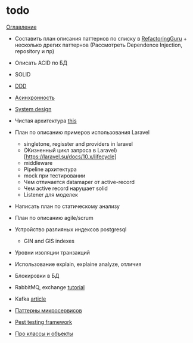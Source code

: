 todo
============
[Оглавление](../README.md)

- Составить план описания паттернов по списку в [RefactoringGuru](https://github.com/RefactoringGuru/design-patterns-php) + несколько дрегих паттернов (Рассмотреть Dependence Injection, repository и пр)
- Описать ACID по БД
- SOLID
- [DDD](https://habr.com/ru/companies/dododev/articles/489352/)
- [Асинхронность](https://habr.com/ru/companies/jugru/articles/446562/)
- [System design](https://habr.com/ru/companies/jugru/articles/446562/)
- Чистая архитектура [this](https://habr.com/ru/articles/269589/)
- План по описанию примеров использования Laravel
    + singletone, regisster and providers in laravel
    + (Жизненный цикл запроса в Laravel)[https://laravel.su/docs/10.x/lifecycle]
    + middleware
    + Pipeline архитектура
    + mock при тестировании
    + Чем отличается datamaper от active-record
    + Чем active record нарушает solid
    + Listener для моделек
- Написать план по статическому анализу
- План по описанию agile/scrum
- Устройство разлияных индексов postgresql
    + GIN and GIS indexes

- Уровни изоляции транзакций
- Использование explain, explaine analyze, отличия
- Блокировки в БД
- RabbitMQ, exchange [tutorial](https://www.rabbitmq.com/tutorials)
- Kafka [article](https://habr.com/ru/companies/itsumma/articles/416629/)
- [Паттерны микросервисов](https://cloud.vk.com/blog/26-osnovnyh-patternov-mikroservisnoj-razrabotki)
- [Pest testing framework](https://pestphp.com/) 
- [Про классы и объекты](https://www.php.net/manual/ru/language.oop5.php)